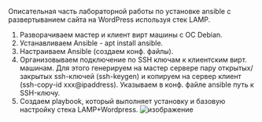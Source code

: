 Описательная часть лабораторной работы по установке ansible с развертыванием сайта на WordPress используя стек LAMP.
1.	Разворачиваем мастер и клиент вирт машины с ОС Debian.
2.	Устанавливаем Ansible - apt install ansible.
3.	Настраиваем Ansible (создаем конф. файлы).
4.	Организовываем подключение по SSH ключам к клиентским вирт. машинам. Для этого генерируем на мастер сервере пару открытых/закрытых ssh-ключей (ssh-keygen) и копируем на сервер клиент (ssh-copy-id xxx@ipaddress). Указываем в конф. файле ansible путь к SSH-ключу.
5.	Создаем playbook, который выполняет установку и базовую настройку стека LAMP+Wordpress.
![изображение](https://user-images.githubusercontent.com/109180164/192111008-53d7524c-5c8a-43f6-9c3f-070641886ec8.png)
